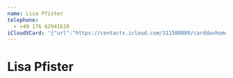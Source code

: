 ```yaml
---
name: Lisa Pfister
telephone:
  - +49 176 62941610
iCloudVCard: '{"url":"https://contacts.icloud.com/311500889/carddavhome/card/1F4674D4-1D71-4479-8A0C-3E2755AAB8E1.vcf","etag":"\"mbm909l7\"","data":"BEGIN:VCARD\r\nVERSION:3.0\r\nFN:\r\nN:Pfister;Lisa;;;\r\nUID:CC145EE8-E5C4-4663-BEA0-03DBBE3A5116\r\nPRODID:-//Apple Inc.//iOS 18.5//EN\r\nREV:2025-06-07T16:45:24Z\r\nORG:;\r\nTEL:+49 176 62941610\r\nEND:VCARD"}'
---
```

# Lisa Pfister